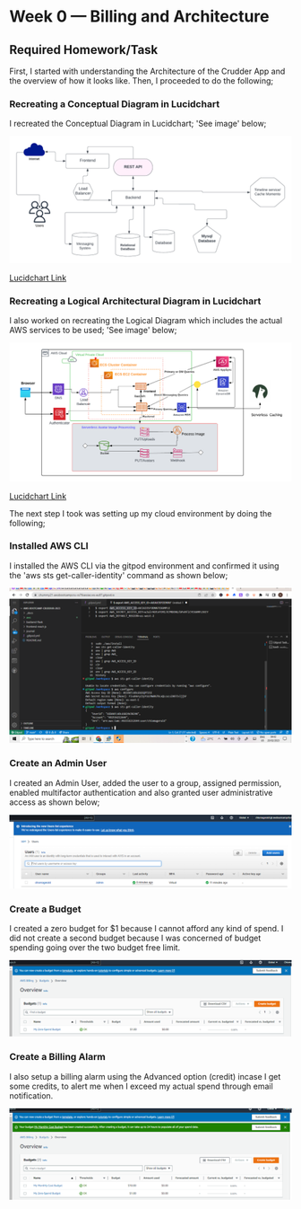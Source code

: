 # Week 0 — Billing and Architecture

## Required Homework/Task

First, I started with understanding the Architecture of the Crudder App and the overview of how it looks like. Then, I proceeded to do the following;

### Recreating a Conceptual Diagram in Lucidchart

I recreated the Conceptual Diagram in Lucidchart; 'See image' below;

!['Conceptual Diagram'](assets/Week%200-Crudder%20Conceptual%20Diagram%20(1).png)

[Lucidchart Link](https://lucid.app/lucidchart/867951fc-95ff-491b-aab2-1b22c2b3c19d/edit?viewport_loc=-786%2C-316%2C2549%2C1192%2C0_0&invitationId=inv_faba2d84-4884-4b9c-84cd-034e792fa34f)

### Recreating a Logical Architectural Diagram in Lucidchart

I also worked on recreating the Logical Diagram which includes the actual AWS services to be used; 'See image' below;

!['Logical Diagram](assets/Week%200-Cruddur%20Logical%20Architectural%20Diagram%20(1).png)

[Lucidchart Link](https://lucid.app/lucidchart/c53bae53-3bdc-4476-85af-7086888c3eb6/edit?viewport_loc=-84%2C-45%2C2167%2C1013%2C0_0&invitationId=inv_4cea3189-2a56-4a4b-9e0a-0bce43e2aded)

The next step I took was setting up my cloud environment by doing the following;

### Installed AWS CLI

 I installed the AWS CLI via the gitpod environment and confirmed it using the 'aws sts get-caller-identity' command as shown below; 
 
 ![AWS CLI](assets/Week%200-Configured%20the%20AWS%20CLI%20Via%20gitpod%20Environment.PNG)
 
 ### Create an Admin User
 
 I created an Admin User, added the user to a group, assigned permission, enabled multifactor authentication and also granted user administrative access as shown below;
 
 ![Create an Admin User](assets/Week%200-Image%20of%20Admin%20User.PNG)

### Create a Budget 

I created a zero budget for $1 because I cannot afford any kind of spend. I did not create a second budget because I was concerned of budget spending going over the two budget free limit.

![Create a Budget](assets/Week%200-Create%20a%20budget.PNG)

### Create a Billing Alarm

I also setup a billing alarm using the Advanced option (credit) incase I get some credits, to alert me when I exceed my actual spend through email notification.

![Create a Billing Alarm](assets/Week%200-Create%20a%20Billing%20Alarm.PNG)



